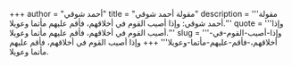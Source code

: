 +++
author = "أحمد شوقي"
title = "مقولة أحمد شوقي"
description = '''مقولة أحمد شوقي: وإذا أصيب القوم في أخلاقهم، فأقم عليهم مأتما وعويلا.'''
quote = '''وإذا أصيب القوم في أخلاقهم، فأقم عليهم مأتما وعويلا.'''
slug = '''وإذا-أصيب-القوم-في-أخلاقهم،-فأقم-عليهم-مأتما-وعويلا'''
+++
وإذا أصيب القوم في أخلاقهم، فأقم عليهم مأتما وعويلا.
